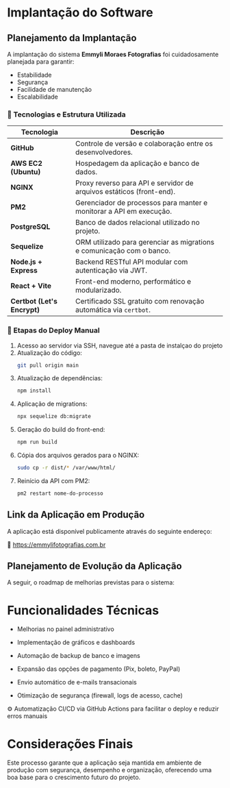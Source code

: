 #  Implantação do Software

##  Planejamento da Implantação

A implantação do sistema **Emmyli Moraes Fotografias** foi cuidadosamente planejada para garantir:

- Estabilidade  
- Segurança  
- Facilidade de manutenção  
- Escalabilidade  

### 🔧 Tecnologias e Estrutura Utilizada

| Tecnologia        | Descrição                                                                 |
|-------------------|---------------------------------------------------------------------------|
| **GitHub**        | Controle de versão e colaboração entre os desenvolvedores.                |
| **AWS EC2 (Ubuntu)** | Hospedagem da aplicação e banco de dados.                                |
| **NGINX**         | Proxy reverso para API e servidor de arquivos estáticos (front-end).      |
| **PM2**           | Gerenciador de processos para manter e monitorar a API em execução.       |
| **PostgreSQL**    | Banco de dados relacional utilizado no projeto.                           |
| **Sequelize**     | ORM utilizado para gerenciar as migrations e comunicação com o banco.     |
| **Node.js + Express** | Backend RESTful API modular com autenticação via JWT.                    |
| **React + Vite**  | Front-end moderno, performático e modularizado.                           |
| **Certbot (Let's Encrypt)** | Certificado SSL gratuito com renovação automática via `certbot`.    |

### 🚀 Etapas do Deploy Manual

1. Acesso ao servidor via SSH, navegue até a pasta de instalçao do projeto
2. Atualização do código:
   ```bash
   git pull origin main
3. Atualização de dependências:
   ```bash
   npm install
4. Aplicação de migrations:
   ```bash
   npx sequelize db:migrate
5. Geração do build do front-end:
   ```bash
   npm run build
6. Cópia dos arquivos gerados para o NGINX:
   ```bash
   sudo cp -r dist/* /var/www/html/
7. Reinício da API com PM2:
   ```bash
   pm2 restart nome-do-processo

##  Link da Aplicação em Produção

A aplicação está disponível publicamente através do seguinte endereço:

🔗 https://emmylifotografias.com.br

##  Planejamento de Evolução da Aplicação


A seguir, o roadmap de melhorias previstas para o sistema:

# Funcionalidades Técnicas

- Melhorias no painel administrativo

- Implementação de gráficos e dashboards

- Automação de backup de banco e imagens

- Expansão das opções de pagamento (Pix, boleto, PayPal)

- Envio automático de e-mails transacionais

- Otimização de segurança (firewall, logs de acesso, cache)

⚙️ Automatização
CI/CD via GitHub Actions para facilitar o deploy e reduzir erros manuais

# Considerações Finais
Este processo garante que a aplicação seja mantida em ambiente de produção com segurança, desempenho e organização, oferecendo uma boa base para o crescimento futuro do projeto.

